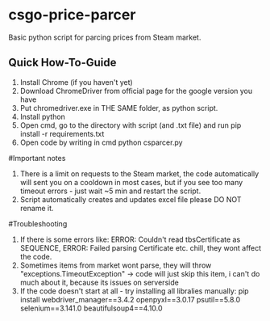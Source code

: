 # csgo-price-parcer
Basic python script for parcing prices from Steam market.
## Quick How-To-Guide
1. Install Chrome (if you haven't yet)
2. Download ChromeDriver from official page for the google version you have
3. Put chromedriver.exe in THE SAME folder, as python script.
4. Install python
5. Open cmd, go to the directory with script (and .txt file) and run pip install -r requirements.txt
6. Open code by writing in cmd python csparcer.py

#Important notes
1. There is a limit on requests to the Steam market, the code automatically will sent you on a cooldown in most cases, but if you see too many timeout errors - just wait ~5 min and restart the script.
2. Script automatically creates and updates excel file please DO NOT rename it.

#Troubleshooting
1. If there is some errors like: ERROR: Couldn't read tbsCertificate as SEQUENCE, ERROR: Failed parsing Certificate etc. chill, they wont affect the code.
2. Sometimes items from market wont parse, they will throw "exceptions.TimeoutException" -> code will just skip this item, i can't do much about it, because its issues on serverside
3. If the code doesn't start at all - try installing all libralies manually: pip install webdriver_manager==3.4.2 openpyxl==3.0.17 psutil==5.8.0 selenium==3.141.0 beautifulsoup4==4.10.0
  
